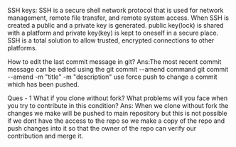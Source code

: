 SSH keys:
SSH is a secure shell network protocol that is used for network management, remote file transfer, and remote system access.
When SSH is created a public and a private key is generated. public key(lock) is shared with a platform and private key(key) is kept to oneself in a secure place.
SSH is a total solution to allow trusted, encrypted connections to other platforms.

How to edit the last commit message in git?
Ans:The most recent commit message can be edited using the git commit --amend command 
git commit --amend -m "title" -m "description"
use force push to change a commit which has been pushed.

Ques - 1 What if you clone without fork? What problems will you face when you try to contribute in this condition?
Ans: When we clone without fork the changes we make will be pushed to main repository but this is not possible if we dont have the access to the repo 
so we make a copy of the repo and push changes into it so that the owner of the repo can verify our contribution and merge it.
